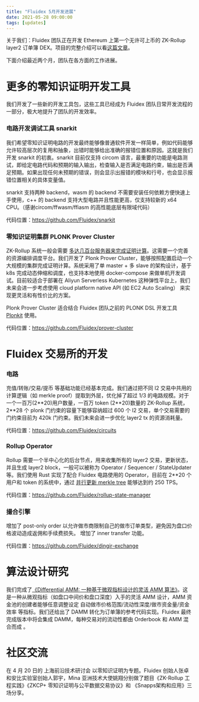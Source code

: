 ```yaml
---
title: "Fluidex 5月开发进展"
date: 2021-05-28 09:00:00
tags: [updates]
---
```


关于我们：Fluidex 团队正在开发 Ethereum 上第一个无许可上币的 ZK-Rollup layer2 订单簿 DEX。项目的完整介绍可以看[这篇文章](/zh/blog/fluidex-a-zkrollup-layer2-dex/)。

下面介绍最近两个月，团队在各方面的工作进展。

<!--
# 新版官网上线

我们重新设计了 Fluidex 项目的风格样式，新的官网已经更新在了 <https://www.fluidex.io/>

![](/media/new_website_0528.png)

-->

# 更多的零知识证明开发工具

我们开发了一些新的开发工具包，这些工具已经成为 Fluidex 团队日常开发流程的一部分，极大地提升了团队的开发效率。

### 电路开发调试工具 snarkit

我们希望零知识证明电路的开发最终能够像普通软件开发一样简单，例如代码能够允许较高层次的复用和抽象，出错时能够给出准确的报错位置和原因。这就是我们开发 snarkit 的初衷。snarkit 目前仅支持 circom 语言，最重要的功能是电路测试，即给定电路代码和预期的输入输出，检查输入是否满足电路约束，输出是否满足预期。如果出现任何未预期的错误，则会显示出报错的模块和行号，也会显示报错位置相关的具体变量值。

snarkit 支持两种 backend，wasm 的 backend 不需要安装任何依赖方便快速上手使用，c++ 的 backend 支持大型电路并且性能更高，仅支持较新的 x64 CPU。（感谢circom/ffwasm/ffiasm 的高性能底层有限域代码）

代码位置：<https://github.com/Fluidex/snarkit>

### 零知识证明集群 PLONK Prover Cluster

ZK-Rollup 系统一般会需要 [多达几百台服务器来完成证明计算](https://www.fluidex.io/zh/blog/zkrollup-intro1/)。这需要一个完善的资源编排调度平台。我们开发了 Plonk Prover Cluster，能够按照配置启动一个大规模的集群完成证明计算。系统采用了单 master + 多 slave 的架构设计，基于 k8s 完成动态伸缩和调度，也支持本地使用 docker-compose 来做单机开发调试。目前较适合于部署在 Aliyun Serverless Kubernetes 这种弹性平台上，我们未来会进一步考虑使用 cloud platform native API (如 EC2 Auto Scaling） 来实现更灵活和有性价比的方案。

Plonk Prover Cluster 适合结合 Fluidex 团队之前的 PLONK DSL 开发工具 [Plonkit](https://github.com/Fluidex/plonkit) 使用。

代码位置：<https://github.com/Fluidex/prover-cluster>

# Fluidex 交易所的开发

### 电路

充值/转账/交易/提币 等基础功能已经基本完成。我们通过把不同 l2 交易中共用的计算逻辑（如 merkle proof）提取到外层，优化掉了超过 1/3 的电路规模。对于一个一百万(2\*\*20)用户数量，一百万 token (2\*\*20)数量的 ZK-Rollup 系统，2**28 个 plonk 门约束的容量下能够容纳超过 600 个 l2 交易，单个交易需要的门约束目前为 420k 门约束。我们未来会进一步优化 layer2 tx 的资源消耗量。

代码位置：<https://github.com/Fluidex/circuits>

### Rollup Operator

Rollup 需要一个半中心化的后台节点，用来收集所有的 layer2 交易，更新状态，并且生成 layer2 block，一般可以被称为 Operator / Sequencer / StateUpdater 等。我们使用 Rust 实现了配合 Fluidex 电路使用的 Operator，目前在 2**20 个用户和 token 的系统中，通过 [并行更新 merkle tree](https://github.com/Fluidex/rollup-state-manager/blob/b6c049208e17a4916b12ff0ab23e7699df7f231e/src/state/global.rs#L270) 能够达到约 250 TPS。

代码位置：<https://github.com/Fluidex/rollup-state-manager>

### 撮合引擎

增加了 post-only order 以允许做市商限制自己的做市订单类型，避免因为盘口价格波动造成返佣和手续费损失。
增加了 inner transfer 功能。

代码位置：<https://github.com/Fluidex/dingir-exchange>



# 算法设计研究

我们完成了[《Differential AMM: 一种基于微观指标设计的灵活 AMM 算法》](https://www.fluidex.io/zh/blog/damm/)。这是一种从微观指标（如盘口中间价和盘口深度）入手的灵活 AMM 设计，AMM 资金池的创建者能够任意调整设定 自动做市价格范围/流动性深度/做市资金量/资金效率 等指标。我们还给出了 DAMM 转化为订单簿的参考代码实现。Fluidex 最终完成版本中将会集成 DAMM，每种交易对的流动性都由 Orderbook 和 AMM 混合而成 。

# 社区交流

在 4 月 20 日的 上海前沿技术研讨会 以零知识证明为专题。Fluidex 创始人张卓和安比实验室创始人郭宇，Mina 亚洲技术大使姚翔分别做了题目《ZK-Rollup 工程实践》《ZKCP+ 零知识证明与公平数据交易协议》和 《Snapps架构和应用》三场分享。

